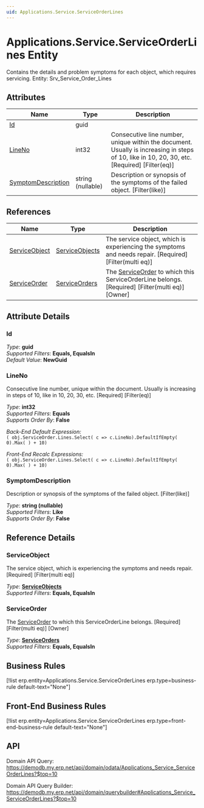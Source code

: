 ```yaml
---
uid: Applications.Service.ServiceOrderLines
---
```

# Applications.Service.ServiceOrderLines Entity

Contains the details and problem symptoms for each object, which requires servicing. Entity: Srv_Service_Order_Lines

## Attributes

| Name | Type | Description |
| ---- | ---- | --- |
| [Id](Applications.Service.ServiceOrderLines.md#id) | guid |  
| [LineNo](Applications.Service.ServiceOrderLines.md#lineno) | int32 | Consecutive line number, unique within the document. Usually is increasing in steps of 10, like in 10, 20, 30, etc. [Required] [Filter(eq)] 
| [SymptomDescription](Applications.Service.ServiceOrderLines.md#symptomdescription) | string (nullable) | Description or synopsis of the symptoms of the failed object. [Filter(like)] 

## References

| Name | Type | Description |
| ---- | ---- | --- |
| [ServiceObject](Applications.Service.ServiceOrderLines.md#serviceobject) | [ServiceObjects](Applications.Service.ServiceObjects.md) | The service object, which is experiencing the symptoms and needs repair. [Required] [Filter(multi eq)] |
| [ServiceOrder](Applications.Service.ServiceOrderLines.md#serviceorder) | [ServiceOrders](Applications.Service.ServiceOrders.md) | The [ServiceOrder](Applications.Service.ServiceOrderLines.md#serviceorder) to which this ServiceOrderLine belongs. [Required] [Filter(multi eq)] [Owner] |


## Attribute Details

### Id

_Type_: **guid**  
_Supported Filters_: **Equals, EqualsIn**  
_Default Value_: **NewGuid**  

### LineNo

Consecutive line number, unique within the document. Usually is increasing in steps of 10, like in 10, 20, 30, etc. [Required] [Filter(eq)]

_Type_: **int32**  
_Supported Filters_: **Equals**  
_Supports Order By_: **False**  

_Back-End Default Expression:_  
`( obj.ServiceOrder.Lines.Select( c => c.LineNo).DefaultIfEmpty( 0).Max( ) + 10)`

_Front-End Recalc Expressions:_  
`( obj.ServiceOrder.Lines.Select( c => c.LineNo).DefaultIfEmpty( 0).Max( ) + 10)`
### SymptomDescription

Description or synopsis of the symptoms of the failed object. [Filter(like)]

_Type_: **string (nullable)**  
_Supported Filters_: **Like**  
_Supports Order By_: **False**  


## Reference Details

### ServiceObject

The service object, which is experiencing the symptoms and needs repair. [Required] [Filter(multi eq)]

_Type_: **[ServiceObjects](Applications.Service.ServiceObjects.md)**  
_Supported Filters_: **Equals, EqualsIn**  

### ServiceOrder

The [ServiceOrder](Applications.Service.ServiceOrderLines.md#serviceorder) to which this ServiceOrderLine belongs. [Required] [Filter(multi eq)] [Owner]

_Type_: **[ServiceOrders](Applications.Service.ServiceOrders.md)**  
_Supported Filters_: **Equals, EqualsIn**  



## Business Rules

[!list erp.entity=Applications.Service.ServiceOrderLines erp.type=business-rule default-text="None"]

## Front-End Business Rules

[!list erp.entity=Applications.Service.ServiceOrderLines erp.type=front-end-business-rule default-text="None"]

## API

Domain API Query:
<https://demodb.my.erp.net/api/domain/odata/Applications_Service_ServiceOrderLines?$top=10>

Domain API Query Builder:
<https://demodb.my.erp.net/api/domain/querybuilder#Applications_Service_ServiceOrderLines?$top=10>


